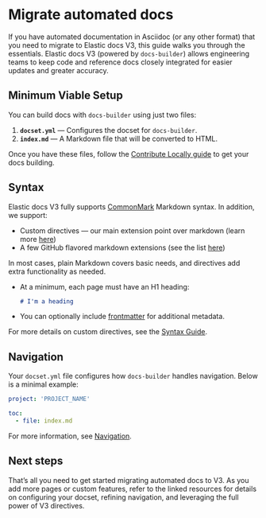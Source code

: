 # Migrate automated docs

If you have automated documentation in Asciidoc (or any other format) that you need to migrate to Elastic docs V3, this guide walks you through the essentials. Elastic docs V3 (powered by `docs-builder`) allows engineering teams to keep code and reference docs closely integrated for easier updates and greater accuracy.

## Minimum Viable Setup

You can build docs with `docs-builder` using just two files:

1. **`docset.yml`** — Configures the docset for `docs-builder`.
2. **`index.md`** — A Markdown file that will be converted to HTML.

Once you have these files, follow the [Contribute Locally guide](../../contribute/locally.md) to get your docs building.

## Syntax

Elastic docs V3 fully supports [CommonMark](https://commonmark.org/) Markdown syntax. In addition, we support:

* Custom directives — our main extension point over markdown (learn more [here](../../syntax/index.md))
* A few GitHub flavored markdown extensions (see the list [here](../../syntax/index.md))

In most cases, plain Markdown covers basic needs, and directives add extra functionality as needed.

- At a minimum, each page must have an H1 heading:
    ```markdown
    # I'm a heading
    ```
- You can optionally include [frontmatter](../../syntax/frontmatter.md) for additional metadata.

For more details on custom directives, see the [Syntax Guide](../../syntax/index.md).

## Navigation

Your `docset.yml` file configures how `docs-builder` handles navigation. Below is a minimal example:

```yaml
project: 'PROJECT_NAME'

toc:
  - file: index.md
```

For more information, see [Navigation](../../configure/content-set/navigation.md).

## Next steps

That’s all you need to get started migrating automated docs to V3. As you add more pages or custom features, refer to the linked resources for details on configuring your docset, refining navigation, and leveraging the full power of V3 directives.
